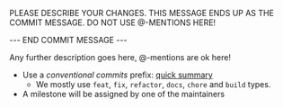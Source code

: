 PLEASE DESCRIBE YOUR CHANGES.
THIS MESSAGE ENDS UP AS THE COMMIT MESSAGE.
DO NOT USE @-MENTIONS HERE!

--- END COMMIT MESSAGE ---

Any further description goes here, @-mentions are ok here!

- Use a *conventional commits* prefix: [quick summary](https://www.conventionalcommits.org/en/v1.0.0/#summary)
  - We mostly use `feat`, `fix`, `refactor`, `docs`, `chore` and `build` types.
- A milestone will be assigned by one of the maintainers
